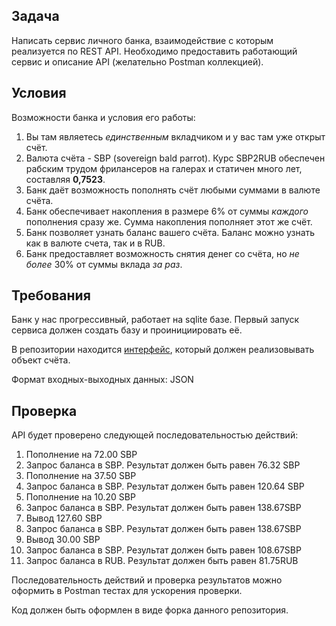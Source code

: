 ## Задача
Написать сервис личного банка, взаимодействие с которым реализуется по REST API.
Необходимо предоставить работающий сервис и описание API (желательно Postman коллекцией).

## Условия
Возможности банка и условия его работы:
1. Вы там являетесь _единственным_ вкладчиком и у вас там уже открыт счёт.
2. Валюта счёта - SBP (sovereign bald parrot). Курс SBP2RUB обеспечен рабским трудом фрилансеров на галерах и статичен много лет, составляя **0,7523**.
3. Банк даёт возможность пополнять счёт любыми суммами в валюте счёта.
4. Банк обеспечивает накопления в размере 6% от суммы _каждого_ пополнения сразу же. Сумма накопления пополняет этот же счёт.
5. Банк позволяет узнать баланс вашего счёта. Баланс можно узнать как в валюте счета, так и в RUB.
6. Банк предоставляет возможность снятия денег со счёта, но _не более_ 30% от суммы вклада _за раз_.

## Требования
Банк у нас прогрессивный, работает на sqlite базе. Первый запуск сервиса должен создать базу и проинициировать её.

В репозитории находится [интерфейс](interface.go), который должен реализовывать объект счёта.

Формат входных-выходных данных: JSON

## Проверка
API будет проверено следующей последовательностью действий:
1. Пополнение на 72.00 SBP
2. Запрос баланса в SBP. Результат должен быть равен 76.32 SBP
3. Пополнение на 37.50 SBP
4. Запрос баланса в SBP. Результат должен быть равен 120.64 SBP
5. Пополнение на 10.20 SBP
6. Запрос баланса в SBP. Результат должен быть равен 138.67SBP
7. Вывод 127.60 SBP
8. Запрос баланса в SBP. Результат должен быть равен 138.67SBP
9. Вывод 30.00 SBP
10. Запрос баланса в SBP. Результат должен быть равен 108.67SBP
11. Запрос баланса в RUB. Результат должен быть равен 81.75RUB

Последовательность действий и проверка результатов можно оформить в Postman тестах для ускорения проверки.

Код должен быть оформлен в виде форка данного репозитория.
